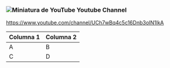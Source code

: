 ###  ![Miniatura de YouTube]([https://upload.wikimedia.org/wikipedia/commons/thumb/4/4f/YouTube_social_white_squircle.svg/512px-YouTube_social_white_squircle.svg.png](https://drive.google.com/file/d/1ifkXBO0aCVB9ra3f5n7IICW_cZhoOZBo/view?usp=sharing)) Youtube Channel

https://www.youtube.com/channel/UCh7wBq4c5c16Dnb3oIN1lkA


|Columna 1|Columna 2|
|--------|--------|
|    A    |    B    |
|    C    |    D    |


<!--
**NezziY/NezziY** is a ✨ _special_ ✨ repository because its `README.md` (this file) appears on your GitHub profile.

Here are some ideas to get you started:

- 🔭 I’m currently working on ...
- 🌱 I’m currently learning REACT
- 👯 I’m looking to collaborate on ...
- 🤔 I’m looking for help with ...
- 💬 Ask me about ...
- 📫 How to reach me: ...
- 😄 Pronouns: ...
- ⚡ Fun fact: ...
-->
